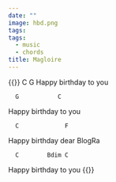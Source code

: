 ```yaml
---
date: ""
image: hbd.png
tags:
tags:
  - music
  - chords
title: Magloire
---
```


{{<highlight md>}}
      C           G
Happy birthday to you

      G           C
Happy birthday to you

      C             F
Happy birthday dear BlogRa

      C        Bdim C
Happy birthday to   you
{{</highlight>}}
